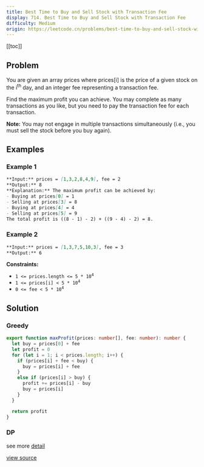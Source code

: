 ```yaml
---
title: Best Time to Buy and Sell Stock with Transaction Fee
display: 714. Best Time to Buy and Sell Stock with Transaction Fee
difficulty: Medium
origin: https://leetcode.cn/problems/best-time-to-buy-and-sell-stock-with-transaction-fee
---
```


[[toc]]

## Problem

You are given an array prices where prices[i] is the price of a given stock on the i<sup>th</sup> day, and an integer fee representing a transaction fee.

Find the maximum profit you can achieve. You may complete as many transactions as you like, but you need to pay the transaction fee for each transaction.

**Note:** You may not engage in multiple transactions simultaneously (i.e., you must sell the stock before you buy again).

## Examples

### Example 1

```md
**Input:** prices = [1,3,2,8,4,9], fee = 2
**Output:** 8
**Explanation:** The maximum profit can be achieved by:
- Buying at prices[0] = 1
- Selling at prices[3] = 8
- Buying at prices[4] = 4
- Selling at prices[5] = 9
The total profit is ((8 - 1) - 2) + ((9 - 4) - 2) = 8.
```

### Example 2

```md
**Input:** prices = [1,3,7,5,10,3], fee = 3
**Output:** 6
```

**Constraints:**

- <code>1 <= prices.length <= 5 * 10<sup>4</sup></code>
- <code>1 <= prices[i] < 5 * 10<sup>4</sup></code>
- <code>0 <= fee < 5 * 10<sup>4</sup></code>

## Solution

### Greedy

```ts
export function maxProfit(prices: number[], fee: number): number {
  let buy = prices[0] + fee
  let profit = 0
  for (let i = 1; i < prices.length; i++) {
    if (prices[i] + fee < buy) {
      buy = prices[i] + fee
    }
    else if (prices[i] > buy) {
      profit += prices[i] - buy
      buy = prices[i]
    }
  }

  return profit
}
```

### DP

see more [detail](/algorithms/dynamic-programming/714)

[view source](https://leetcode.cn/problems/best-time-to-buy-and-sell-stock-with-transaction-fee)
